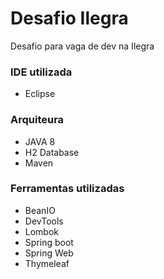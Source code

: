 # Desafio Ilegra
Desafio para vaga de dev na Ilegra

### IDE utilizada
* Eclipse

### Arquiteura
* JAVA 8
* H2 Database
* Maven

### Ferramentas utilizadas
* BeanIO
* DevTools
* Lombok
* Spring boot
* Spring Web 
* Thymeleaf